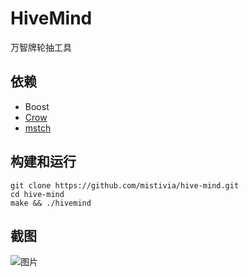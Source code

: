 # HiveMind

万智牌轮抽工具

## 依赖

- Boost
- [Crow](https://github.com/ipkn/crow)
- [mstch](https://github.com/no1msd/mstch)

## 构建和运行

```
git clone https://github.com/mistivia/hive-mind.git
cd hive-mind
make && ./hivemind
```

## 截图

![图片](https://user-images.githubusercontent.com/32918714/117160240-88e06e80-adf3-11eb-9315-18a98d128bcd.png)
